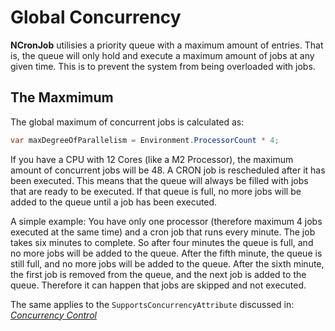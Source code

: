 # Global Concurrency
**NCronJob** utilisies a priority queue with a maximum amount of entries. That is, the queue will only hold and execute a maximum amount of jobs at any given time. This is to prevent the system from being overloaded with jobs.

## The Maxmimum
The global maximum of concurrent jobs is calculated as:

```csharp
var maxDegreeOfParallelism = Environment.ProcessorCount * 4;
```

If you have a CPU with 12 Cores (like a M2 Processor), the maximum amount of concurrent jobs will be 48. A CRON job is rescheduled after it has been executed. This means that the queue will always be filled with jobs that are ready to be executed. If that queue is full, no more jobs will be added to the queue until a job has been executed.

A simple example: You have only one processor (therefore maximum 4 jobs executed at the same time) and a cron job that runs every minute. The job takes six minutes to complete. 
So after four minutes the queue is full, and no more jobs will be added to the queue. After the fifth minute, the queue is still full, and no more jobs will be added to the queue. After the sixth minute, the first job is removed from the queue, and the next job is added to the queue. Therefore it can happen that jobs are skipped and not executed.

The same applies to the `SupportsConcurrencyAttribute` discussed in: *[Concurrency Control](../features/concurrency-control.md)*
